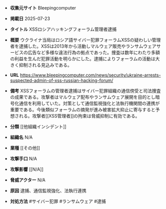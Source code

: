 - **収集元サイト**
Bleepingcomputer

- **掲載日**
2025-07-23

- **タイトル**
XSSロシアハッキングフォーラム管理者逮捕

- **概要**
ウクライナ当局はロシア語サイバー犯罪フォーラムXSSの疑わしい管理者を逮捕した。XSSは2013年から活動しマルウェア販売やランサムウェアサービスの広告など多様な違法行為の拠点であった。捜査は数年にわたり多額の利益を生んだ犯罪活動を明らかにした。逮捕によりフォーラムの活動は大きく抑制される見込みである。

- **URL**
https://www.bleepingcomputer.com/news/security/ukraine-arrests-suspected-admin-of-xss-russian-hacking-forum/

- **備考**
XSSフォーラムの管理者逮捕はサイバー犯罪組織の通信傍受と司法捜査の成果である。攻撃者はマルウェア配布やランサムウェア展開を目的とし暗号化通信を利用していた。対策として通信監視強化と法執行機関間の連携が重要である。今後類似フォーラムの摘発が進み被害拡大抑止に寄与すると予想される。攻撃者[[XSS管理者]]の拘束は脅威抑制に有効である。

- **分類**
[[他組織インシデント]]

- **組織名**
N/A

- **業種**
[[その他]]

- **攻撃手口**
N/A

- **攻撃影響**
[[N/A]]

- **脅威アクター**
N/A

- **原因**
逮捕、通信監視強化、法執行連携

- **対処方法**
#サイバー犯罪 #ランサムウェア #逮捕
